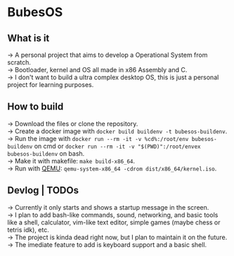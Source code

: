 # BubesOS

## What is it

-> A personal project that aims to develop a Operational System from scratch.  
-> Bootloader, kernel and OS all made in x86 Assembly and C.  
-> I don't want to build a ultra complex desktop OS, this is just a personal project for learning purposes.  

## How to build

-> Download the files or clone the repository.  
-> Create a docker image with `docker build buildenv -t bubesos-buildenv`.  
-> Run the image with `docker run --rm -it -v %cd%:/root/env bubesos-buildenv` on cmd or `docker run --rm -it -v "$(PWD)":/root/envex bubesos-buildenv` on bash.  
-> Make it with makefile: `make build-x86_64`.  
-> Run with [QEMU](https://www.qemu.org/download/): `qemu-system-x86_64 -cdrom dist/x86_64/kernel.iso`.  

## Devlog | TODOs

-> Currently it only starts and shows a startup message in the screen.  
-> I plan to add bash-like commands, sound, networking, and basic tools like a shell, calculator, vim-like text editor, simple games (maybe chess or tetris idk), etc.  
-> The project is kinda dead right now, but I plan to maintain it on the future.  
-> The imediate feature to add is keyboard support and a basic shell.  
